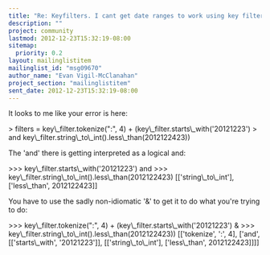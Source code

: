 ```yaml
---
title: "Re: Keyfilters. I cant get date ranges to work using key filters"
description: ""
project: community
lastmod: 2012-12-23T15:32:19-08:00
sitemap:
  priority: 0.2
layout: mailinglistitem
mailinglist_id: "msg09670"
author_name: "Evan Vigil-McClanahan"
project_section: "mailinglistitem"
sent_date: 2012-12-23T15:32:19-08:00
---
```



It looks to me like your error is here:

&gt; filters = key\\_filter.tokenize(":", 4) + (key\\_filter.starts\\_with('20121223') 
&gt; and key\\_filter.string\\_to\\_int().less\\_than(2012122423))

The 'and' there is getting interpreted as a logical and:

&gt;&gt;&gt; key\\_filter.starts\\_with('20121223') and 
&gt;&gt;&gt; key\\_filter.string\\_to\\_int().less\\_than(2012122423)
[['string\\_to\\_int'], ['less\\_than', 2012122423]]

You have to use the sadly non-idiomatic '&' to get it to do what
you're trying to do:

&gt;&gt;&gt; key\\_filter.tokenize(":", 4) + (key\\_filter.starts\\_with('20121223') & 
&gt;&gt;&gt; key\\_filter.string\\_to\\_int().less\\_than(2012122423))
[['tokenize', ':', 4], ['and', [['starts\\_with', '20121223']],
[['string\\_to\\_int'], ['less\\_than', 2012122423]]]]

